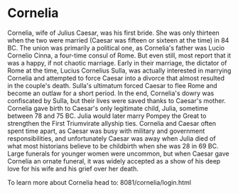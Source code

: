 # Cornelia
Cornelia, wife of Julius Caesar, was his first bride. She was only thirteen when the two were married (Caesar was fifteen or sixteen at the time) in 84 BC. The union was primarily a political one, as Cornelia's father was Lucio Cornelio Cinna, a four-time consul of Rome. But even still, most report that it was a happy, if not chaotic marriage. Early in their marriage, the dictator of Rome at the time, Lucius Cornelius Sulla, was actually interested in marrying Cornelia and attempted to force Caesar into a divorce that almost resulted in the couple's death. Sulla's ultimatum forced Caesar to flee Rome and become an outlaw for a short period. In the end, Cornelia's dowry was confiscated by Sulla, but their lives were saved thanks to Caesar's mother. Cornelia gave birth to Caesar's only legitimate child, Julia, sometime between 78 and 75 BC. Julia would later marry Pompey the Great to strengthen the First Triumvirate allyship ties. Cornelia and Caesar often spent time apart, as Caesar was busy with military and government responsibilities, and unfortunately Caesar was away when Julia died of what most historians believe to be childbirth when she was 28 in 69 BC. Large funerals for younger women were uncommon, but when Caesar gave Cornelia an ornate funeral, it was widely accepted as a show of his deep love for his wife and his grief over her death.

To learn more about Cornelia head to: 8081/cornelia/login.html
